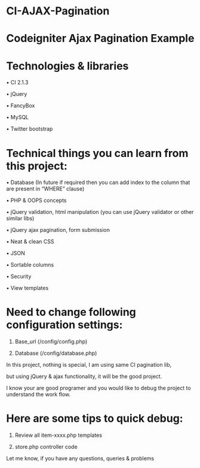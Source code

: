 CI-AJAX-Pagination
==================

Codeigniter Ajax Pagination Example
====================================

Technologies & libraries
=========================

•	CI 2.1.3

•	jQuery

•	FancyBox

•	MySQL

•	Twitter bootstrap

Technical things you can learn from this project:
======================================================

•	Database (In future if required then you can add index to the column that are present in “WHERE” clause)

•	PHP & OOPS concepts

•	jQuery validation, html manipulation (you can use jQuery validator or other similar libs)

•	jQuery ajax pagination, form submission

•	Neat & clean CSS

•	JSON

•	Sortable columns

•	Security

•	View templates

Need to change following configuration settings:
==================================================

1.	Base_url (/config/config.php)

2.	Database (/config/database.php)

In this project, nothing is special, I am using same CI pagination lib,

but using jQuery & ajax functionality, it will be the good project.

I know your are good programer and you would like to debug the project to understand the work flow.

Here are some tips to  quick debug:
====================================
1. Review all item-xxxx.php templates

2. store.php controller code


Let me know, if you have any questions, queries & problems
